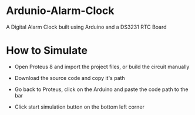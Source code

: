 # Ardunio-Alarm-Clock

A Digital Alarm Clock built using Arduino and a DS3231 RTC Board

# How to Simulate 

- Open Proteus 8 and import the project files, or build the circuit manually

- Download the source code and copy it's path 

- Go back to Proteus, click on the Arduino and paste the code path to the bar 

- Click start simulation button on the bottom left corner
